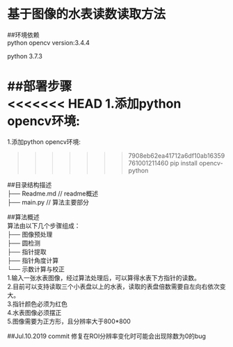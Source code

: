 基于图像的水表读数读取方法  
==================

##环境依赖  
python opencv version:3.4.4

python 3.7.3

##部署步骤  
<<<<<<< HEAD
1.添加python opencv环境:
=======
1.添加python opencv环境:  
>>>>>>> 7908eb62ea41712a6df10ab16359761001211460
    pip install opencv-python

##目录结构描述  
├── Readme.md                   // readme概述  
├── main.py                     // 算法主要部分  

##算法概述  
算法由以下几个步骤组成：  
├── 图像预处理  
├── 圆检测  
├── 指针提取  
├── 指针角度计算  
└── 示数计算与校正  
1.输入一张水表图像，经过算法处理后，可以算得水表下方指针的读数。  
2.目前可以支持读取三个小表盘以上的水表，读取的表盘倍数需要自左向右依次变大。  
3.指针颜色必须为红色  
4.水表图像必须摆正  
5.图像需要为正方形，且分辨率大于800*800

##Jul.10.2019 commit
修复在ROI分辨率变化时可能会出现除数为0的bug
